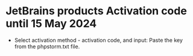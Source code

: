 # JetBrains products Activation code until 15 May 2024
- Select activation method - activation code, and input:
Paste the key from the phpstorm.txt file.